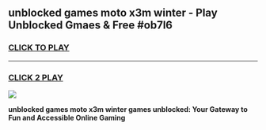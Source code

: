 
## unblocked games moto x3m winter - Play Unblocked Gmaes & Free #ob7l6
<h3>
<a href="https://premium.freeplayer.one?title=unblocked_games_moto_x3m_winter&ref=01M">CLICK TO PLAY</a></h3>
<hr>

<h3>
<a href="https://premium.freeplayer.one?title=unblocked_games_moto_x3m_winter&ref=01M">CLICK 2 PLAY</a>
  
</h3>

<a href="https://premium.freeplayer.one?title=unblocked_games_moto_x3m_winter&ref=01M"><img src="https://clearcache.store/games.png"></a>


**unblocked games moto x3m winter games unblocked: Your Gateway to Fun and Accessible Online Gaming**
